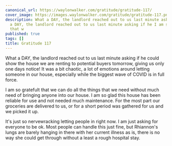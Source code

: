 ```yaml
---
canonical_url: https://waylonwalker.com/gratitude/gratitude-117/
cover_image: https://images.waylonwalker.com/gratitude/gratitude-117.png
description: What a DAY, the landlord reached out to us last minute asking if he What
  a DAY, the landlord reached out to us last minute asking if he I am so gratefult
  that w
published: true
tags: []
title: Gratitude 117
---
```


What a DAY, the landlord reached out to us last minute asking if he could show the house we are renting to potential buyers tomorrow, giving us only one days notice!  It was a bit chaotic, a lot of emotions around letting someone in our house, especially while the biggest wave of COVID is in full force.

I am so gratefult that we can do all the things that we need without much need of bringing anyone into our house.  I am so glad this house has been reliable for use and not needed much maintenance.  For the most part our groceries are delivered to us, or for a short period was gathered for us and we picked it up.

It's just so nervewracking letting people in right now.  I am just asking for everyone to be ok.  Most people can handle this just fine, but Rhiannon's lungs are barely hanging in there with her current illness as is, there is no way she could get through without a least a rough hospital stay.